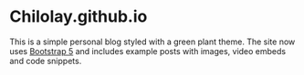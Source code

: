 # Chilolay.github.io

This is a simple personal blog styled with a green plant theme.
The site now uses [Bootstrap 5](https://getbootstrap.com/) and includes
example posts with images, video embeds and code snippets.
